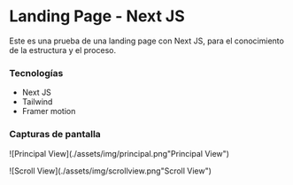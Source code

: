 # Landing Page - Next JS

Este es una prueba de una landing page con Next JS, para el conocimiento
de la estructura y el proceso.

### Tecnologías

- Next JS
- Tailwind
- Framer motion

### Capturas de pantalla

![Principal View](./assets/img/principal.png"Principal View")

![Scroll View](./assets/img/scrollview.png"Scroll View")
